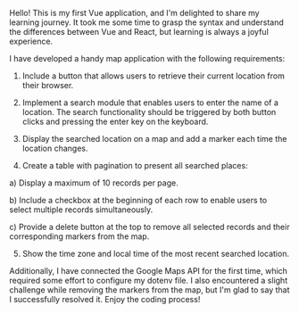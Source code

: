 Hello! This is my first Vue application, and I'm delighted to share my learning journey. It took me some time to grasp the syntax and understand the differences between Vue and React, but learning is always a joyful experience.

I have developed a handy map application with the following requirements:

1. Include a button that allows users to retrieve their current location from their browser.

2. Implement a search module that enables users to enter the name of a location. The search functionality should be triggered by both button clicks and pressing the enter key on the keyboard.

3. Display the searched location on a map and add a marker each time the location changes.

4. Create a table with pagination to present all searched places:

  a) Display a maximum of 10 records per page.

  b) Include a checkbox at the beginning of each row to enable users to select multiple records simultaneously.

  c) Provide a delete button at the top to remove all selected records and their corresponding markers from the map.

5. Show the time zone and local time of the most recent searched location.

Additionally, I have connected the Google Maps API for the first time, which required some effort to configure my dotenv file. I also encountered a slight challenge while removing the markers from the map, but I'm glad to say that I successfully resolved it. Enjoy the coding process!
